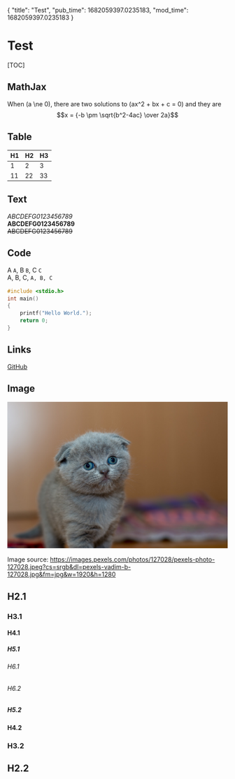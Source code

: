 {
    "title": "Test",
    "pub_time": 1682059397.0235183,
    "mod_time": 1682059397.0235183
}
# Test

[TOC]

## MathJax

When \(a \ne 0\), there are two solutions to \(ax^2 + bx + c = 0\) and they are
$$x = {-b \pm \sqrt{b^2-4ac} \over 2a}$$

## Table

H1 |H2 |H3 
---|---|---
1  |2  |3  
11 |22 |33 

## Text

*ABCDEFG0123456789*  
**ABCDEFG0123456789**  
~~ABCDEFG0123456789~~  

## Code

A `A`, B `B`, C `C`  
A, B, C, `A, B, C`

```C
#include <stdio.h>
int main()
{
    printf("Hello World.");
    return 0;
}
```

## Links

[GitHub](https://github.com/)

## Image

![](pexels-vadim-b-127028.jpg)  

Image source: https://images.pexels.com/photos/127028/pexels-photo-127028.jpeg?cs=srgb&dl=pexels-vadim-b-127028.jpg&fm=jpg&w=1920&h=1280

## H2.1
### H3.1
#### H4.1
##### H5.1
###### H6.1
###### H6.2
##### H5.2
#### H4.2
### H3.2
## H2.2
